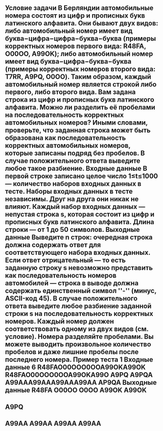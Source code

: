 Условие задачи
В Берляндии автомобильные номера состоят из цифр и прописных букв латинского алфавита. Они бывают двух видов:
либо автомобильный номер имеет вид 
буква−цифра−цифра−буква−буква
(примеры корректных номеров первого вида: R48FA, O00OO, A99OK);
либо автомобильный номер имеет вид 
буква−цифра−буква−буква
(примеры корректных номеров второго вида: T7RR, A9PQ, O0OO).
Таким образом, каждый автомобильный номер является строкой либо первого, либо второго вида.
Вам задана строка из цифр и прописных букв латинского алфавита. Можно ли разделить её пробелами на последовательность корректных автомобильных номеров? Иными словами, проверьте, что заданная строка может быть образована как последовательность корректных автомобильных номеров, которые записаны подряд без пробелов. В случае положительного ответа выведите любое такое разбиение.
Входные данные
В первой строке записано целое число 
1≤t≤1000 — количество наборов входных данных в тесте.
Наборы входных данных в тесте независимы. Друг на друга они никак не влияют.
Каждый набор входных данных — непустая строка s, которая состоит из цифр и прописных букв латинского алфавита. Длина строки — от 1 до 50 символов.
Выходные данные
Выведите n строк: очередная строка должна содержать ответ для соответствующего набора входных данных.
Если ответ отрицательный — то есть заданную строку s
невозможно представить как последовательность номеров автомобилей — строка в выводе должна содержать единственный символ ''-'' (минус, ASCII-код 45).
В случае положительного ответа выведите любое разбиение заданной строки s
на последовательность корректных номеров. Каждый номер должен соответствовать одному из двух видов (см. условие). Номера разделяйте пробелами. Вы можете выводить произвольное количество пробелов и даже лишние пробелы после последнего номера.
Пример теста 1
Входные данные
6
R48FAO00OOO0OOA99OKA99OK
R48FAO00OOO0OOA99OKA99O
A9PQ
A9PQA
A99AAA99AAA99AAA99AA
AP9QA
Выходные данные
R48FA O00OO O0OO A99OK A99OK
-
A9PQ
-
A99AA A99AA A99AA A99AA
-
